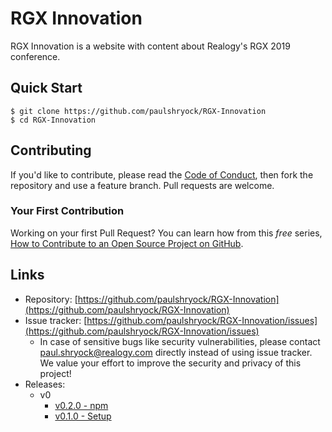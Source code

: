 # RGX Innovation

RGX Innovation is a website with content about Realogy's RGX 2019 conference.

## Quick Start

```shell
$ git clone https://github.com/paulshryock/RGX-Innovation
$ cd RGX-Innovation
```

## Contributing

If you'd like to contribute, please read the [Code of Conduct](https://github.com/paulshryock/Eustace/blob/master/CODE_OF_CONDUCT.md), then fork the repository and use a feature
branch. Pull requests are welcome.

### Your First Contribution

Working on your first Pull Request? You can learn how from this *free* series, [How to Contribute to an Open Source Project on GitHub](https://egghead.io/series/how-to-contribute-to-an-open-source-project-on-github).

## Links

- Repository: [https://github.com/paulshryock/RGX-Innovation](https://github.com/paulshryock/RGX-Innovation)
- Issue tracker: [https://github.com/paulshryock/RGX-Innovation/issues](https://github.com/paulshryock/RGX-Innovation/issues)
  - In case of sensitive bugs like security vulnerabilities, please contact [paul.shryock@realogy.com](mailto:paul.shryock@realogy.com) directly instead of using issue tracker. We value your effort to improve the security and privacy of this project!
- Releases:
	- v0
		- [v0.2.0 - npm](https://github.com/paulshryock/RGX-Innovation/releases/tag/v0.2.0)
		- [v0.1.0 - Setup](https://github.com/paulshryock/RGX-Innovation/releases/tag/v0.1.0)